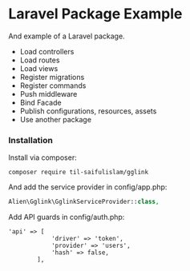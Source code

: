 # Laravel Package Example

And example of a Laravel package.

- Load controllers
- Load routes
- Load views
- Register migrations
- Register commands
- Push middleware
- Bind Facade
- Publish configurations, resources, assets
- Use another package

### Installation

Install via composer:

```
composer require til-saifulislam/gglink
```

And add the service provider in config/app.php:

```php
Alien\Gglink\GglinkServiceProvider::class,
```

Add API guards in config/auth.php:

```
'api' => [
            'driver' => 'token',
            'provider' => 'users',
            'hash' => false,
        ],
```
